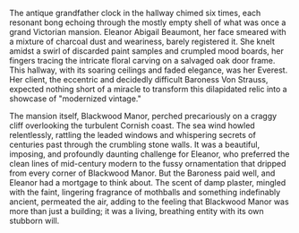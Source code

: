The antique grandfather clock in the hallway chimed six times, each resonant bong echoing through the mostly empty shell of what was once a grand Victorian mansion. Eleanor Abigail Beaumont, her face smeared with a mixture of charcoal dust and weariness, barely registered it. She knelt amidst a swirl of discarded paint samples and crumpled mood boards, her fingers tracing the intricate floral carving on a salvaged oak door frame. This hallway, with its soaring ceilings and faded elegance, was her Everest. Her client, the eccentric and decidedly difficult Baroness Von Strauss, expected nothing short of a miracle to transform this dilapidated relic into a showcase of "modernized vintage."

The mansion itself, Blackwood Manor, perched precariously on a craggy cliff overlooking the turbulent Cornish coast. The sea wind howled relentlessly, rattling the leaded windows and whispering secrets of centuries past through the crumbling stone walls. It was a beautiful, imposing, and profoundly daunting challenge for Eleanor, who preferred the clean lines of mid-century modern to the fussy ornamentation that dripped from every corner of Blackwood Manor. But the Baroness paid well, and Eleanor had a mortgage to think about. The scent of damp plaster, mingled with the faint, lingering fragrance of mothballs and something indefinably ancient, permeated the air, adding to the feeling that Blackwood Manor was more than just a building; it was a living, breathing entity with its own stubborn will.
